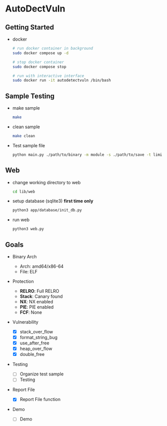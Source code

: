 # AutoDectVuln

## Getting Started

- docker

  ```sh
  # run docker container in background
  sudo docker compose up -d

  # stop docker container
  sudo docker compose stop

  # run with interactive interface
  sudo docker run -it autodetectvuln /bin/bash
  ```

## Sample Testing

- make sample
  ```sh
  make
  ```
- clean sample
  ```sh
  make clean
  ```
- Test sample file
  ```sh
  python main.py ./path/to/binary -m module -s ./path/to/save -t limit_time
  ```

## Web

- change working directory to web

  ```sh
  cd lib/web
  ```

- setup database (sqlite3) **first time only**

  ```sh
  python3 app/database/init_db.py
  ```

- run web

  ```sh
  python3 web.py
  ```

## Goals

- Binary Arch

  - Arch: amd64/x86-64
  - File: ELF

- Protection

  - **RELRO**: Full RELRO
  - **Stack**: Canary found
  - **NX**: NX enabled
  - **PIE**: PIE enabled
  - **FCF**: None

- Vulnerability

  - [x] stack_over_flow
  - [x] format_string_bug
  - [x] use_after_free
  - [x] heap_over_flow
  - [x] double_free

- Testing

  - [ ] Organize test sample
  - [ ] Testing

- Report File

  - [x] Report File function

- Demo
  - [ ] Demo
